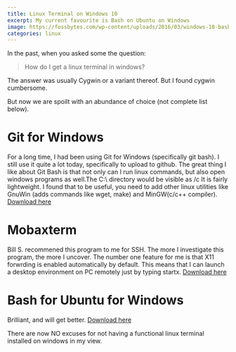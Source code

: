 ```yaml
---
title: Linux Terminal on Windows 10
excerpt: My current favourite is Bash on Ubuntu on Windows
image: https://fossbytes.com/wp-content/uploads/2016/03/windows-10-bash-shell-3.jpg
categories: linux
---
```

In the past, when you asked some the question: 

> How do I get a linux terminal in windows?

The answer was usually Cygwin or a variant thereof. But I found cygwin cumbersome.

But now we are spoilt with an abundance of choice (not complete list below). 

# Git for Windows
For a long time, I had been using Git for Windows (specifically git bash). I still use it quite a lot today, specifically to upload to github.
The great thing I like about Git Bash is that not only can I run linux commands, but also open windows programs as well.The C:\ directory would be visible as /c
It is fairly lightweight. I found that to be useful, you need to add other linux utilities like GnuWin (adds commands like wget, make) and MinGW(c/c++ compiler).
[Download here](https://git-scm.com/downloads)

# Mobaxterm
Bill S. recommened this program to me for SSH. The more I investigate this program, the more I uncover. The number one feature for me is that 
X11 forwrding is enabled automatically by default. This means that I can launch a desktop environment on PC remotely just by typing startx.
[Download here](http://mobaxterm.mobatek.net/download-home-edition.html)

# Bash for Ubuntu for Windows
Brilliant, and will get better.
[Download here](https://msdn.microsoft.com/en-us/commandline/wsl/install_guide)

There are now NO excuses for not having a functional linux terminal installed on windows in my view.

